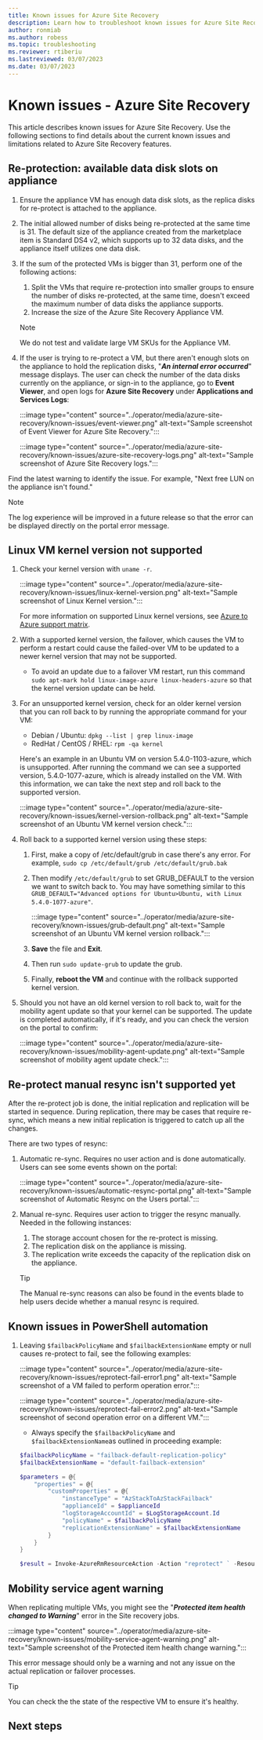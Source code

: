 ```yaml
---
title: Known issues for Azure Site Recovery
description: Learn how to troubleshoot known issues for Azure Site Recovery.
author: ronmiab
ms.author: robess
ms.topic: troubleshooting
ms.reviewer: rtiberiu
ms.lastreviewed: 03/07/2023
ms.date: 03/07/2023
---
```


# Known issues - Azure Site Recovery

This article describes known issues for Azure Site Recovery. Use the following sections to find details about the current known issues and limitations related to Azure Site Recovery features.

## Re-protection: available data disk slots on appliance

1. Ensure the appliance VM has enough data disk slots, as the replica disks for re-protect is attached to the appliance.

2. The initial allowed number of disks being re-protected at the same time is 31. The default size of the appliance created from the marketplace item is Standard DS4 v2, which supports up to 32 data disks, and the appliance itself utilizes one data disk.

3. If the sum of the protected VMs is bigger than 31, perform one of the following actions:
    1. Split the VMs that require re-protection into smaller groups to ensure the number of disks re-protected, at the same time, doesn't exceed the maximum number of data disks the appliance supports.
    2. Increase the size of the Azure Site Recovery Appliance VM.

    >[!NOTE]
    > We do not test and validate large VM SKUs for the Appliance VM.

4. If the user is trying to re-protect a VM, but there aren't enough slots on the appliance to hold the replication disks, "***An internal error occurred***" message displays. The user can check the number of the data disks currently on the appliance, or sign-in to the appliance, go to **Event Viewer**, and open logs for **Azure Site Recovery** under **Applications and Services Logs**:

    :::image type="content" source="../operator/media/azure-site-recovery/known-issues/event-viewer.png" alt-text="Sample screenshot of Event Viewer for Azure Site Recovery.":::

    :::image type="content" source="../operator/media/azure-site-recovery/known-issues/azure-site-recovery-logs.png" alt-text="Sample screenshot of Azure Site Recovery logs.":::

Find the latest warning to identify the issue. For example, "Next free LUN on the appliance isn't found."

>[!NOTE]
>The log experience will be improved in a future release so that the error can be displayed directly on the portal error message.

## Linux VM kernel version not supported

1. Check your kernel version with `uname -r`.

    :::image type="content" source="../operator/media/azure-site-recovery/known-issues/linux-kernel-version.png" alt-text="Sample screenshot of Linux Kernel version.":::

    For more information on supported Linux kernel versions, see [Azure to Azure support matrix](/azure/site-recovery/azure-to-azure-support-matrix#linux).

2. With a supported kernel version, the failover, which causes the VM to perform a restart could cause the failed-over VM to be updated to a newer kernel version that may not be supported.
    - To avoid an update due to a failover VM restart, run this command `sudo apt-mark hold linux-image-azure linux-headers-azure` so that the kernel version update can be held.

3. For an unsupported kernel version, check for an older kernel version that you can roll back to by running the appropriate command for your VM:
    - Debian / Ubuntu: `dpkg --list | grep linux-image`
    - RedHat / CentOS / RHEL: `rpm -qa kernel`

    Here's an example in an Ubuntu VM on version 5.4.0-1103-azure, which is unsupported. After running the command we can see a supported version, 5.4.0-1077-azure, which is already installed on the VM. With this information, we can take the next step and roll back to the supported version.

    :::image type="content" source="../operator/media/azure-site-recovery/known-issues/kernel-version-rollback.png" alt-text="Sample screenshot of an Ubuntu VM kernel version check.":::

4. Roll back to a supported kernel version using these steps:
    1. First, make a copy of /etc/default/grub in case there's any error. For example, `sudo cp /etc/default/grub /etc/default/grub.bak`
    1. Then modify `/etc/default/grub` to set GRUB_DEFAULT to the version we want to switch back to. You may have something similar to this `GRUB_DEFAULT="Advanced options for Ubuntu>Ubuntu, with Linux 5.4.0-1077-azure"`.

        :::image type="content" source="../operator/media/azure-site-recovery/known-issues/grub-default.png" alt-text="Sample screenshot of an Ubuntu VM kernel version rollback.":::

    1. **Save** the file and **Exit**.
    1. Then run `sudo update-grub` to update the grub.
    1. Finally, **reboot the VM** and continue with the rollback supported kernel version.

5. Should you not have an old kernel version to roll back to, wait for the mobility agent update so that your kernel can be supported. The update is completed automatically, if it's ready, and you can check the version on the portal to confirm:

    :::image type="content" source="../operator/media/azure-site-recovery/known-issues/mobility-agent-update.png" alt-text="Sample screenshot of mobility agent update check.":::

## Re-protect manual resync isn't supported yet

After the re-protect job is done, the initial replication and replication will be started in sequence. During replication, there may be cases that require re-sync, which means a new initial replication is triggered to catch up all the changes.

There are two types of resync:

1. Automatic re-sync. Requires no user action and is done automatically. Users can see some events shown on the portal:

    :::image type="content" source="../operator/media/azure-site-recovery/known-issues/automatic-resync-portal.png" alt-text="Sample screenshot of Automatic Resync on the Users portal.":::

2. Manual re-sync. Requires user action to trigger the resync manually. Needed in the following instances:
    1. The storage account chosen for the re-protect is missing.
    2. The replication disk on the appliance is missing.
    3. The replication write exceeds the capacity of the replication disk on the appliance.

    >[!TIP]
    > The Manual re-sync reasons can also be found in the events blade to help users decide whether a manual resync is required.

## Known issues in PowerShell automation

1. Leaving `$failbackPolicyName` and `$failbackExtensionName` empty or null causes re-protect to fail, see the following examples:

    :::image type="content" source="../operator/media/azure-site-recovery/known-issues/reprotect-fail-error1.png" alt-text="Sample screenshot of a VM failed to perform operation error.":::

    :::image type="content" source="../operator/media/azure-site-recovery/known-issues/reprotect-fail-error2.png" alt-text="Sample screenshot of second operation error on a different VM.":::

    - Always specify the `$failbackPolicyName` and `$failbackExtensionName`as outlined in proceeding example:

    ```powershell
    $failbackPolicyName = "failback-default-replication-policy"
    $failbackExtensionName = "default-failback-extension"
    ```

    ```powershell
    $parameters = @{
        "properties" = @{
            "customProperties" = @{
                "instanceType" = "AzStackToAzStackFailback"
                "applianceId" = $applianceId
                "logStorageAccountId" = $LogStorageAccount.Id
                "policyName" = $failbackPolicyName
                "replicationExtensionName" = $failbackExtensionName
            }
        }
    }
    ```

    ```powershell
    $result = Invoke-AzureRmResourceAction -Action "reprotect" ` -ResourceId $protectedItemId ` -Force -Parameters $parameters 
    ```

## Mobility service agent warning

When replicating multiple VMs, you might see the "***Protected item health changed to Warning***" error in the Site recovery jobs.

:::image type="content" source="../operator/media/azure-site-recovery/known-issues/mobility-service-agent-warning.png" alt-text="Sample screenshot of the Protected item health change warning.":::

This error message should only be a warning and not any issue on the actual replication or failover processes.

>[!TIP]
>You can check the the state of the respective VM to ensure it's healthy.

## Next steps
